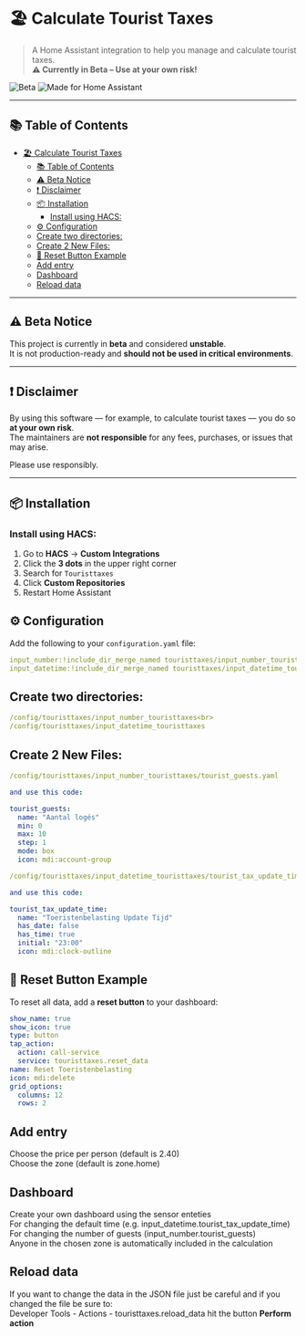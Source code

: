 # 🏖️ Calculate Tourist Taxes

> A Home Assistant integration to help you manage and calculate tourist taxes.  
> **⚠️ Currently in Beta – Use at your own risk!**

![Beta](https://img.shields.io/badge/status-beta-yellow)
![Made for Home Assistant](https://img.shields.io/badge/made%20for-Home%20Assistant-blue)

---

## 📚 Table of Contents

- [🏖️ Calculate Tourist Taxes](#️-calculate-tourist-taxes)
  - [📚 Table of Contents](#-table-of-contents)
  - [⚠️ Beta Notice](#️-beta-notice)
  - [❗ Disclaimer](#-disclaimer)
  - [📦 Installation](#-installation)
    - [Install using HACS:](#install-using-hacs)
  - [⚙️ Configuration](#️-configuration)
  - [Create two directories:](#create-two-directories)
  - [Create 2 New Files:](#create-2-new-files)
  - [🧼 Reset Button Example](#-reset-button-example)
  - [Add entry](#add-entry)
  - [Dashboard](#dashboard)
  - [Reload data](#reload-data)

---

## ⚠️ Beta Notice

This project is currently in **beta** and considered **unstable**.  
It is not production-ready and **should not be used in critical environments**.

---

## ❗ Disclaimer

By using this software — for example, to calculate tourist taxes — you do so **at your own risk**.  
The maintainers are **not responsible** for any fees, purchases, or issues that may arise.

Please use responsibly.

---

## 📦 Installation

### Install using HACS:

1. Go to **HACS** → **Custom Integrations**
2. Click the **3 dots** in the upper right corner
3. Search for `Touristtaxes`
4. Click **Custom Repositories**
5. Restart Home Assistant

## ⚙️ Configuration

Add the following to your `configuration.yaml` file:
```yaml
input_number:!include_dir_merge_named touristtaxes/input_number_touristtaxes<br>
input_datetime:!include_dir_merge_named touristtaxes/input_datetime_touristtaxes
```
## Create two directories:
```yaml
/config/touristtaxes/input_number_touristtaxes<br>
/config/touristtaxes/input_datetime_touristtaxes
```
## Create 2 New Files:
```yaml
/config/touristtaxes/input_number_touristtaxes/tourist_guests.yaml

and use this code:

tourist_guests:
  name: "Aantal logés"
  min: 0
  max: 10
  step: 1
  mode: box
  icon: mdi:account-group
```

```yaml
/config/touristtaxes/input_datetime_touristtaxes/tourist_tax_update_time.yaml

and use this code:

tourist_tax_update_time:
  name: "Toeristenbelasting Update Tijd"
  has_date: false
  has_time: true
  initial: "23:00"
  icon: mdi:clock-outline
```

## 🧼 Reset Button Example

To reset all data, add a **reset button** to your dashboard:

```yaml
show_name: true
show_icon: true
type: button
tap_action:
  action: call-service
  service: touristtaxes.reset_data
name: Reset Toeristenbelasting
icon: mdi:delete
grid_options:
  columns: 12
  rows: 2
```

## Add entry

Choose the price per person (default is 2.40)<br>
Choose the zone (default is zone.home)

## Dashboard

Create your own dashboard using the sensor enteties<br>
For changing the default time (e.g. input_datetime.tourist_tax_update_time)<br>
For changing the number of guests (input_number.tourist_guests)<br>
Anyone in the chosen zone is automatically included in the calculation

## Reload data

If you want to change the data in the JSON file just be careful and if you changed the file be sure to:<br>
Developer Tools - Actions - touristtaxes.reload_data hit the button **Perform action**